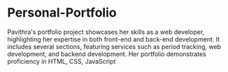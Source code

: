 # Personal-Portfolio
Pavithra's portfolio project showcases her skills as a web developer, highlighting her expertise in both front-end and back-end development. It includes several sections, featuring services such as period tracking, web development, and backend development. Her portfolio demonstrates proficiency in HTML, CSS, JavaScript
